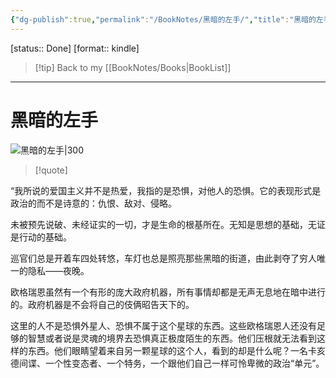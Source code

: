 ```yaml
---
{"dg-publish":true,"permalink":"/BookNotes/黑暗的左手/","title":"黑暗的左手","noteIcon":""}
---
```


[status:: Done]
[format:: kindle]

>[!tip] Back to my [[BookNotes/Books\|BookList]]

---
# 黑暗的左手

![黑暗的左手|300](https://img9.doubanio.com/view/subject/l/public/s29630049.jpg)

>[!quote]


“我所说的爱国主义并不是热爱，我指的是恐惧，对他人的恐惧。它的表现形式是政治的而不是诗意的：仇恨、敌对、侵略。



未被预先说破、未经证实的一切，才是生命的根基所在。无知是思想的基础，无证是行动的基础。



巡官们总是开着车四处转悠，车灯也总是照亮那些黑暗的街道，由此剥夺了穷人唯一的隐私——夜晚。



欧格瑞恩虽然有一个有形的庞大政府机器，所有事情却都是无声无息地在暗中进行的。政府机器是不会将自己的伎俩昭告天下的。


这里的人不是恐惧外星人、恐惧不属于这个星球的东西。这些欧格瑞恩人还没有足够的智慧或者说是灵魂的境界去恐惧真正极度陌生的东西。他们压根就无法看到这样的东西。他们眼睛望着来自另一颗星球的这个人，看到的却是什么呢？一名卡亥德间谍、一个性变态者、一个特务，一个跟他们自己一样可怜卑微的政治“单元”。